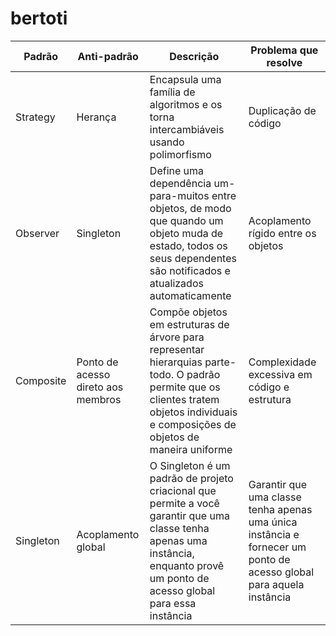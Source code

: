# bertoti

| Padrão | Anti-padrão | Descrição | Problema que resolve |
| --- | --- | --- | --- |
| Strategy | Herança | Encapsula uma família de algoritmos e os torna intercambiáveis usando polimorfismo | Duplicação de código |
| Observer | Singleton | Define uma dependência um-para-muitos entre objetos, de modo que quando um objeto muda de estado, todos os seus dependentes são notificados e atualizados automaticamente | Acoplamento rígido entre os objetos |
| Composite | Ponto de acesso direto aos membros | Compõe objetos em estruturas de árvore para representar hierarquias parte-todo. O padrão permite que os clientes tratem objetos individuais e composições de objetos de maneira uniforme | Complexidade excessiva em código e estrutura |
| Singleton | Acoplamento global | O Singleton é um padrão de projeto criacional que permite a você garantir que uma classe tenha apenas uma instância, enquanto provê um ponto de acesso global para essa instância | Garantir que uma classe tenha apenas uma única instância e fornecer um ponto de acesso global para aquela instância |
